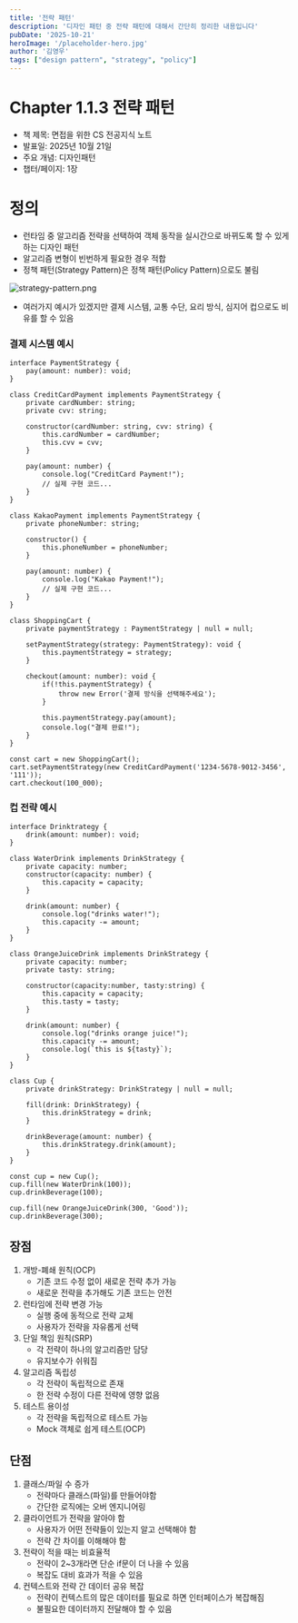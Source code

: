 ```yaml
---
title: '전략 패턴'
description: '디자인 패턴 중 전략 패턴에 대해서 간단히 정리한 내용입니다'
pubDate: '2025-10-21'
heroImage: '/placeholder-hero.jpg'
author: '김영우'
tags: ["design pattern", "strategy", "policy"]
---
```

# Chapter 1.1.3 전략 패턴

- 책 제목: 면접을 위한 CS 전공지식  노트
- 발표일: 2025년 10월 21일
- 주요 개념: 디자인패턴
- 챕터/페이지: 1장

# 정의

- 런타임 중 알고리즘 전략을 선택하여 객체 동작을 실시간으로 바뀌도록 할 수 있게 하는 디자인 패턴
- 알고리즘  변형이 빈번하게 필요한 경우 적합
- 정책 패턴(Strategy Pattern)은 정책 패턴(Policy Pattern)으로도 불림

![strategy-pattern.png](/images/strategy-pattern.png)

- 여러가지 예시가 있겠지만 결제 시스템, 교통 수단, 요리 방식, 심지어 컵으로도 비유를 할 수 있음

### 결제 시스템 예시

```tsx
interface PaymentStrategy {
	pay(amount: number): void;
}

class CreditCardPayment implements PaymentStrategy {
	private cardNumber: string;
	private cvv: string;
	
	constructor(cardNumber: string, cvv: string) {
		this.cardNumber = cardNumber;
		this.cvv = cvv;
	}
	
	pay(amount: number) {
		console.log("CreditCard Payment!");
		// 실제 구현 코드...
	}
}

class KakaoPayment implements PaymentStrategy {
	private phoneNumber: string;
	
	constructor() {
		this.phoneNumber = phoneNumber;
	}
	
	pay(amount: number) {
		console.log("Kakao Payment!");
		// 실제 구현 코드...
	}
}

class ShoppingCart {
	private paymentStrategy : PaymentStrategy | null = null;
	
	setPaymentStrategy(strategy: PaymentStrategy): void {
		this.paymentStrategy = strategy;
	}
	
	checkout(amount: number): void {
		if(!this.paymentStrategy) {
			throw new Error('결제 방식을 선택해주세요');
		}
		
		this.paymentStrategy.pay(amount);
		console.log("결제 완료!");
	}
}

const cart = new ShoppingCart();
cart.setPaymentStrategy(new CreditCardPayment('1234-5678-9012-3456', '111'));
cart.checkout(100_000);
```

### 컵 전략 예시

```tsx
interface Drinktrategy {
	drink(amount: number): void;
}

class WaterDrink implements DrinkStrategy {
	private capacity: number;
	constructor(capacity: number) {
		this.capacity = capacity;
	}
	
	drink(amount: number) {
		console.log("drinks water!");
		this.capacity -= amount;
	}
}

class OrangeJuiceDrink implements DrinkStrategy {
	private capacity: number;
	private tasty: string;
	
	constructor(capacity:number, tasty:string) {
		this.capacity = capacity;
		this.tasty = tasty;
	}
	
	drink(amount: number) {
		console.log("drinks orange juice!");
		this.capacity -= amount;
		console.log(`this is ${tasty}`);
	}
}

class Cup {
	private drinkStrategy: DrinkStrategy | null = null;
	
	fill(drink: DrinkStrategy) {
		this.drinkStrategy = drink;
	}
	
	drinkBeverage(amount: number) {
		this.drinkStrategy.drink(amount);
	}
}

const cup = new Cup();
cup.fill(new WaterDrink(100));
cup.drinkBeverage(100);

cup.fill(new OrangeJuiceDrink(300, 'Good'));
cup.drinkBeverage(300);
```

## 장점

1. 개방-폐쇄 원칙(OCP)
    - 기존 코드 수정 없이 새로운 전략 추가 가능
    - 새로운 전략을 추가해도 기존 코드는 안전
2. 런타임에 전략 변경 가능
    - 실행 중에 동적으로 전략 교체
    - 사용자가 전략을 자유롭게 선택
3. 단일 책임 원칙(SRP)
    - 각 전략이 하나의 알고리즘만 담당
    - 유지보수가 쉬워짐
4. 알고리즘 독립성
    - 각 전략이 독립적으로 존재
    - 한 전략 수정이 다른 전략에 영향 없음
5. 테스트 용이성
    - 각 전략을 독립적으로 테스트 가능
    - Mock 객체로 쉽게 테스트(OCP)

## 단점

1. 클래스/파일 수 증가
    - 전략마다 클래스(파일)를 만들어야함
    - 간단한 로직에는 오버 엔지니어링
2. 클라이언트가 전략을 알아야 함
    - 사용자가 어떤 전략들이 있는지 알고 선택해야 함
    - 전략 간 차이를 이해해야 함
3. 전략이 적을 때는 비효율적
    - 전략이 2~3개라면 단순 if문이 더 나을 수 있음
    - 복잡도 대비 효과가 적을 수 있음
4. 컨텍스트와 전략 간 데이터 공유 복잡
    - 전략이 컨텍스트의 많은 데이터를 필요로 하면 인터페이스가 복잡해짐
    - 불필요한 데이터까지 전달해야 할 수 있음
